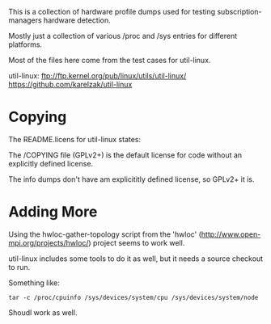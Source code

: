 
This is a collection of hardware profile dumps used for
testing subscription-managers hardware detection.

Mostly just a collection of various /proc and /sys
entries for different platforms.

Most of the files here come from the test cases for
util-linux.

util-linux:
    ftp://ftp.kernel.org/pub/linux/utils/util-linux/
    https://github.com/karelzak/util-linux


Copying
=======

The README.licens for util-linux states:

The /COPYING file (GPLv2+) is the default license for code without an
explicitly defined license.

The info dumps don't have am explicititly defined license, so GPLv2+
it is.



Adding More
===========

Using the hwloc-gather-topology script from the 'hwloc'
(http://www.open-mpi.org/projects/hwloc/) project seems
to work well.

util-linux includes some tools to do it as well, but
it needs a source checkout to run. 

Something like:

```
tar -c /proc/cpuinfo /sys/devices/system/cpu /sys/devices/system/node
```

Shoudl work as well.
